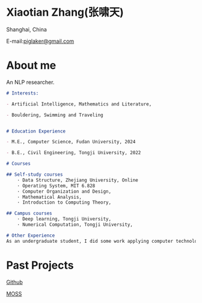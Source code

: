 
# Xiaotian Zhang(张啸天)

Shanghai, China

E-mail:piglaker@gmail.com

# About me

An NLP researcher.

```markdown
# Interests:

- Artificial Intelligence, Mathematics and Literature, 

- Bouldering, Swimming and Traveling


# Education Experience

- M.E., Computer Science, Fudan University, 2024

- B.E., Civil Engineering, Tongji University, 2022

# Courses

## Self-study courses
    · Data Structure, Zhejiang University, Online
    · Operating System, MIT 6.828
    · Computer Organization and Design, 
    · Mathematical Analysis, 
    · Introduction to Computing Theory, 

## Campus courses
    · Deep learning, Tongji University,
    · Numerical Computation, Tongji University,

# Other Experience
As an undergraduate student, I did some work applying computer technology to the field of civil engineering, and through programming and machine learning technology, I helped teachers and students of Tongji University School of Design realize some ideas and ideas.

```

# Past Projects

[Github](https://github.com/piglaker)

[MOSS](https://txsun1997.github.io/blogs/moss.html)
